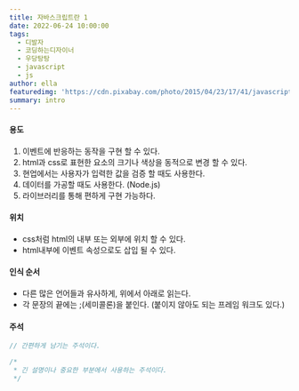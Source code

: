 ```yaml
---
title: 자바스크립트란 1
date: 2022-06-24 10:00:00
tags:
  - 디발자
  - 코딩하는디자이너
  - 우당탕탕
  - javascript
  - js
author: ella
featuredimg: 'https://cdn.pixabay.com/photo/2015/04/23/17/41/javascript-736400_960_720.png'
summary: intro
---
```


#### 용도

1. 이벤트에 반응하는 동작을 구현 할 수 있다.
2. html과 css로 표현한 요소의 크기나 색상을 동적으로 변경 할 수 있다.
3. 현업에서는 사용자가 입력한 값을 검증 할 때도 사용한다.
4. 데이터를 가공할 때도 사용한다. (Node.js)
5. 라이브러리를 통해 편하게 구현 가능하다.

#### 위치

- css처럼 html의 내부 또는 외부에 위치 할 수 있다.
- html내부에 이벤트 속성으로도 삽입 될 수 있다.

#### 인식 순서

- 다른 많은 언어들과 유사하게, 위에서 아래로 읽는다.
- 각 문장의 끝에는 ;(세미콜론)을 붙인다. (붙이지 않아도 되는 프레임 워크도 있다.)

#### 주석

```js
// 간편하게 남기는 주석이다.

/*
 * 긴 설명이나 중요한 부분에서 사용하는 주석이다.
 */
```
